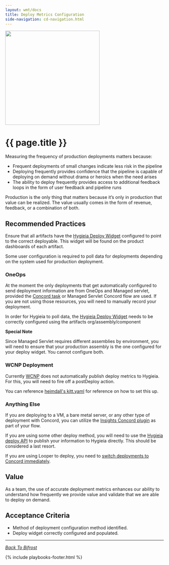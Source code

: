 ```yaml
---
layout: wmt/docs
title: Deploy Metrics Configuration
side-navigation: cd-navigation.html
---
```


<img src="/assets/img/devops-dojo-motto.png" class="img-responsive" width="300px" />

# {{ page.title }}

Measuring the frequency of production deployments matters because:

- Frequent deployments of small changes indicate less risk in the pipeline
- Deploying frequently provides confidence that the pipeline is capable of
  deploying on demand without drama or heroics when the need arises
- The ability to deploy frequently provides access to additional feedback loops
  in the form of user feedback and pipeline runs

Production is the only thing that matters because it’s only in production that
value can be realized. The value usually comes in the form of revenue, feedback, or a combination of both.

## Recommended Practices

Ensure that all artifacts have the [Hygieia Deploy Widget](http://insights.walmart.com/docs/hygieia/widgets/deploy-widget.html) configured to point to
the correct deployable. This widget will be found on the product dashboards of each
artifact.

Some user configuration is required to poll data for deployments depending on
the system used for production deployment.

### OneOps

At the moment the only deployments that get automatically configured to send
deployment information are from OneOps and Managed servlet, provided the [Concord
task](https://strati.walmart.com/products/concord/plugins/oneops.html#oneops-task)
or Managed Servlet Concord flow are used. If you are not using those resources,
you will need to manually record your deployment.

In order for Hygieia to poll data, the [Hygieia Deploy
Widget](http://insights.walmart.com/docs/hygieia/widgets/deploy-widget.html#oneops-configure-widget)
needs to be correctly configured using the artifacts org/assembly/component

**Special Note**

Since Managed Servlet requires different assemblies by environment, you will
need to ensure that your production assembly is the one configured for your
deploy widget. You cannot configure both.

### WCNP Deployment

Currently [WCNP](https://wcnp.walmart.com/docs/kitt/intro.html) does not
automatically publish deploy metrics to Hygieia. For this, you will need to fire
off a postDeploy action.

You can reference [heimdall's kitt.yaml](https://gecgithub01.walmart.com/strati/heimdall/blob/master/kitt.yml)
for reference on how to set this up.

### Anything Else

If you are deploying to a VM, a bare metal server, or any other type of
deployment with Concord, you can utilize the [Insights Concord
plugin](https://strati.walmart.com/products/concord/plugins/insights.html#examples)
as part of your flow.

If you are using some other deploy method, you will need to use the [Hygieia
deploy API](http://insights.walmart.com/docs/hygieia/widgets/deploy-widget.html#api) to
publish your information to Hygieia directly. This should be considered a last resort.

If you are using Looper to deploy, you need to [switch deployments to Concord
immediately](https://strati.walmart.com/blog/2019-05-21-oneops-deployment-looper.html).

## Value

As a team, the use of accurate deployment metrics enhances our ability to understand how
frequently we provide value and validate that we are able to deploy on demand.

## Acceptance Criteria

- Method of deployment configuration method identified.
- Deploy widget correctly configured and populated.

---

_[Back To Bifrost](../index.html)_

{% include playbooks-footer.html %}
